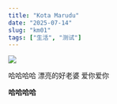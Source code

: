 ```yaml
---
title: "Kota Marudu"
date: "2025-07-14"
slug: "km01"
tags: ["生活", "测试"]
---
```

![](https://prod-files-secure.s3.us-west-2.amazonaws.com/112d0858-5090-4d34-a606-b75eb8d65fd2/c7b45876-473c-4fb6-85d3-cb84a84bfc51/1000201235.jpg?X-Amz-Algorithm=AWS4-HMAC-SHA256&X-Amz-Content-Sha256=UNSIGNED-PAYLOAD&X-Amz-Credential=ASIAZI2LB4662A65WR2W%2F20250725%2Fus-west-2%2Fs3%2Faws4_request&X-Amz-Date=20250725T161754Z&X-Amz-Expires=3600&X-Amz-Security-Token=IQoJb3JpZ2luX2VjEB4aCXVzLXdlc3QtMiJIMEYCIQDErb3ky8AplTdVWeU5FZ58YUB2gPxMHPWd1xWAkRccUgIhALeg8GQSqrvo%2FsP5v6KjaFPeZhEdTv47zN1YSvTK%2FkTBKv8DCEcQABoMNjM3NDIzMTgzODA1Igykce%2FXSlXwrJGuwQ8q3APx%2FGY7R1HGmFnn9xZiTimdrIu3BNX38eLwNR7fe4u6v2Cy7P1xPd5Wr2S3Te%2F5ON9dCEu12V7NYoAFAuXgLOM%2BgQd6nw%2FwdDqisrqOUH4aaE8K5YQtyiNUEgxw2J6oa%2F3GK%2BBpUqBYMTUlQOXaJaOn%2Fg%2Bg84DWRSIF8PbBWupeQ3K%2FIVIYd%2FdDZrQcXycwc5515VppP288rdfxjXSO2OoyfsVlgJXYnXRj06M7RTLnKdZjsXYJr69YUshPnZ0KsteME4uudIL%2BeB%2FwQF6Vo%2BZmt%2FcJeUh5CJtaCX50%2FEbKREnAkJHR3dS5QR6%2BvW9dIRSJ279q0N7%2BzWVQGOzDYURYNS6SSLXEi7nje34Fl6JkeffBTniOjh%2BnSclGcdn3EAYf9F8zBstPiEf7NuHTnwUlm9KOx2jeeq2hhCIIJ1cjjj7DJhVJ9q2j6z9VBIswAKG4MHKrVCmtfjHfWFfiLTGoKr%2BpYS0RKNTpVp43Msa5oZ6bXckikw%2FqDLTR7l47dl%2FxUnuRAhsl28emJA5l%2BXafsKdsQpeceX2lEzXBL5NO2t6bRihRMlTJxIMjMIGvJBOj5hFwN6UeplJQ27LDvyyUbV0qG0mYyJqKOCgxWvSoG2qVq0ePEnRDzisHhjCmoo7EBjqkAVANYdkEOxt1hS1C8rvFlCaIOgbJjOjhjffMntSx3OsG7kSNvkxLEdshE%2FV8%2BnpQTxa0W2WRlji9KPmum%2FokxiGY8vkks7wZ0AqgyrqIO%2By1uGj2v2Kl0YnK9GxNHgFsQkQGDB%2F00E6YfBgu3ERzBaa4mDG3zuBRHnZIWQY%2B9XaXDq2rCsK%2B%2BSM9rv6qz45aiH7%2FSgMheWR7j6YeJ8BlxaOBzV1w&X-Amz-Signature=b2f70074d39617e83856c05a10b455e42ca8d4fa40b95b54fa0f329bd895d00f&X-Amz-SignedHeaders=host&x-amz-checksum-mode=ENABLED&x-id=GetObject)


哈哈哈哈  漂亮的好老婆  爱你爱你


**哈哈哈哈**

